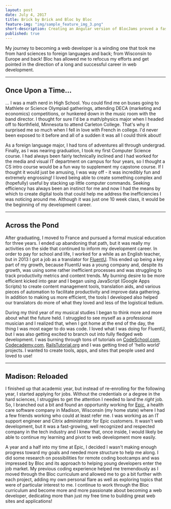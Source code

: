 ```yaml
---
layout: post
date: July 4, 2017
title: Brick by Brick and Bloc by Bloc
feature-img: "img/sample_feature_img_3.png"
short-description: Creating an Angular version of BlocJams proved a fascinating paradigm contrast to the native JavaScript and React versions.
published: true
---
```


My journey to becoming a web developer is a winding one that took me from hard sciences to foreign languages and back; from Wisconsin to Europe and back! Bloc has allowed me to refocus my efforts and get pointed in the direction of a long and successful career in web development.

---

## Once Upon a Time...

... I was a math nerd in High School. You could find me on buses going to Mathlete or Science Olympiad gatherings, attending DECA (marketing and economics) competitions, or hunkered down in the music room with the band director. I thought for sure I'd be a math/physics major when I headed off to Northfield, Minnesota to attend Carleton College. That's why it surprised me so much when I fell in love with French in college. I'd never been exposed to it before and all of a sudden it was all I could think about!

As a foreign language major, I had tons of adventures all through undergrad. Finally, as I was nearing graduation, I took my first Computer Science course. I had always been fairly technically inclined and I had worked for the media and visual IT department on campus for four years, so I thought a CS intro course would be a fun way to supplement my capstone course. If I thought it would just be amusing, I was way off - it was incredibly fun and extremely engrossing! I loved being able to create something complex and (hopefully) useful by stacking up little computer commands. Seeking efficiency has always been an instinct for me and now I had the means by which to create digital tools that could help me address the inefficiencies I was noticing around me. Although it was just one 10 week class, it would be the beginning of my development career.

---

## Across the Pond

After graduating, I moved to France and pursued a formal musical education for three years. I ended up abandoning that path, but it was really my activities on the side that continued to inform my development career. In order to pay for school and life, I worked for a while as an English teacher, but in 2013 I got a job as a translator for [FluentU](http://www.fluentu.com/). This ended up being a key part of my growth, because FluentU was a young company and, despite its growth, was using some rather inefficient processes and was struggling to track productivity metrics and content trends. My burning desire to be more efficient kicked into gear and I began using JavaScript (Google Apps Scripts) to create content management tools, translation aids, and various pieces of automation to facilitate productivity and improve data gathering. In addition to making us more efficient, the tools I developed also helped our translators do more of what they loved and less of the logistical tedium.

During my third year of my musical studies I began to think more and more about what the future held. I struggled to see myself as a professional musician and I realized that, when I got home at the end of the day, the thing I was most eager to do was code. I loved what I was doing for FluentU, but I was also getting excited to branch out into fully fledged web development. I was burning through tons of tutorials on [CodeSchool.com](https://www.codeschool.com/), [Codecademy.com](http://www.codecademy.com/), [RailsTutorial.org](https://www.railstutorial.org/) and I was getting tired of 'hello world' projects. I wanted to create tools, apps, and sites that people used and loved to use!

---

## Madison: Reloaded

I finished up that academic year, but instead of re-enrolling for the following year, I started applying for jobs. Without the credentials or a degree in the hard sciences, I struggles to get the attention I needed to land the _right_ job. So, I branched out a bit and found an opportunity working for [Epic](https://www.epic.com), a health care software company in Madison, Wisconsin (my home state) where I had a few friends working who could at least refer me. I was working as an IT support engineer and Citrix administrator for Epic customers. It wasn't web development, but it was a fast-growing, well recognized and respected company in the tech industry and I knew that, once inside, I would likely be able to continue my learning and pivot to web development more easily.

A year and a half into my time at Epic, I decided I wasn't making enough progress toward my goals and needed more structure to help me along. I did some research on possibilities for remote coding bootcamps and was impressed by Bloc and its approach to helping young developers enter the job market. My previous coding experience helped me tremendously as I moved through the Bloc curriculum and allowed me to go a bit further with each project, adding my own personal flare as well as exploring topics that were of particular interest to me. I continue to work through the Bloc curriculum and become more and more passionate about becoming a web developer, dedicating more than just my free time to building great web sites and applications!
